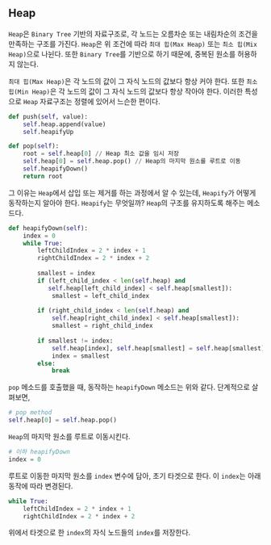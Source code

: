 
## Heap

`Heap`은 `Binary Tree` 기반의 자료구조로, 각 노드는 오름차순 또는 내림차순의 조건을 만족하는 구조를 가진다. `Heap`은 위 조건에 따라 `최대 힙(Max Heap)` 또는 `최소 힙(Mix Heap)`으로 나뉜다. 또한 `Binary Tree`를 기반으로 하기 때문에, 중복된 원소를 허용하지 않는다. 

`최대 힙(Max Heap)`은 각 노드의 값이 그 자식 노드의 값보다 항상 커야 한다. 또한 `최소 힙(Min Heap)`은 각 노드의 값이 그 자식 노드의 값보다 항상 작아야 한다. 이러한 특성으로 `Heap` 자료구조는 정렬에 있어서 느슨한 편이다. 

```python
def push(self, value):
	self.heap.append(value)
	self.heapifyUp

def pop(self):
	root = self.heap[0] // Heap 최소 값을 임시 저장
	self.heap[0] = self.heap.pop() // Heap의 마지막 원소를 루트로 이동
	self.heapifyDown()
	return root
```

그 이유는 `Heap`에서 삽입 또는 제거를 하는 과정에서 알 수 있는데, `Heapify`가 어떻게 동작하는지 알아야 한다. `Heapify`는 무엇일까? `Heap`의 구조를 유지하도록 해주는 메소드다.

```python
def heapifyDown(self):
	index = 0
	while True:
		leftChildIndex = 2 * index + 1
		rightChildIndex = 2 * index + 2
		
		smallest = index
		if (left_child_index < len(self.heap) and
		   self.heap[left_child_index] < self.heap[smallest]):
			smallest = left_child_index 
			
		if (right_child_index < len(self.heap) and
		    self.heap[right_child_index] < self.heap[smallest]): 
			smallest = right_child_index 
			
		if smallest != index: 
			self.heap[index], self.heap[smallest] = self.heap[smallest], self.heap[index] 
			index = smallest 
		else: 
			break
```

`pop` 메소드를 호출했을 때, 동작하는 `heapifyDown` 메소드는 위와 같다. 단계적으로 살펴보면,

```python
# pop method
self.heap[0] = self.heap.pop()
```

`Heap`의 마지막 원소를 루트로 이동시킨다.

```python
# 이하 heapifyDown
index = 0
```

루트로 이동한 마지막 원소를 `index` 변수에 담아, 초기 타겟으로 한다. 이 `index`는 아래 동작에 따라 변경된다.

```python
while True:
	leftChildIndex = 2 * index + 1
	rightChildIndex = 2 * index + 2
```

위에서 타겟으로 한 `index`의 자식 노드들의 `index`를 저장한다.

